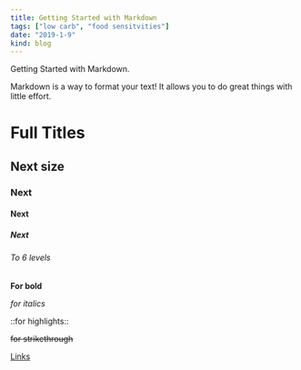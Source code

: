 ```yaml
---
title: Getting Started with Markdown
tags: ["low carb", "food sensitvities"]
date: "2019-1-9"
kind: blog
---
```


Getting Started with Markdown.

Markdown is a way to format your text! It allows you to do great things with little effort.

# Full Titles

## Next size

### Next

#### Next

##### Next

###### To 6 levels

**For bold**

_for italics_

::for highlights::

~~for strikethrough~~

[Links](https://google.com)
